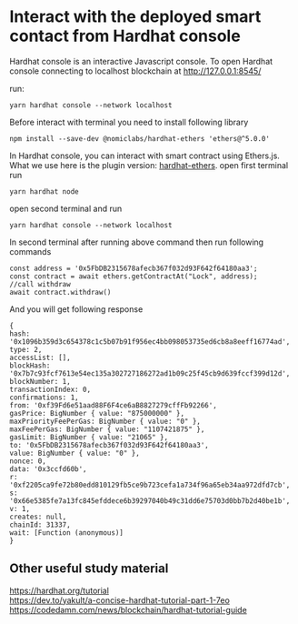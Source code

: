 #  Interact with the deployed smart contact from Hardhat console
Hardhat console is an interactive Javascript console.
To open Hardhat console connecting to localhost blockchain at 
http://127.0.0.1:8545/

run:

	yarn hardhat console --network localhost

Before interact with terminal you need to install following library

	npm install --save-dev @nomiclabs/hardhat-ethers 'ethers@^5.0.0'

In Hardhat console, you can interact with smart contract using Ethers.js. What we use here is the plugin version: [hardhat-ethers](https://hardhat.org/hardhat-runner/plugins/nomiclabs-hardhat-ethers).
open first terminal run 

	yarn hardhat node
	
open second terminal and run

	yarn hardhat console --network localhost
	
In second terminal after running above command then run following commands

	const address = '0x5FbDB2315678afecb367f032d93F642f64180aa3';
	const contract = await ethers.getContractAt("Lock", address);
	//call withdraw
	await contract.withdraw()

And you will get following response

	{
	hash: '0x1096b359d3c654378c1c5b07b91f956ec4bb098053735ed6cb8a8eeff16774ad',     
	type: 2,
	accessList: [],
	blockHash: '0x7b7c93fcf7613e54ec135a302727186272ad1b09c25f45cb9d639fccf399d12d',
	blockNumber: 1,
	transactionIndex: 0,
	confirmations: 1,
	from: '0xf39Fd6e51aad88F6F4ce6aB8827279cffFb92266',
	gasPrice: BigNumber { value: "875000000" },
	maxPriorityFeePerGas: BigNumber { value: "0" },
	maxFeePerGas: BigNumber { value: "1107421875" },
	gasLimit: BigNumber { value: "21065" },
	to: '0x5FbDB2315678afecb367f032d93F642f64180aa3',
	value: BigNumber { value: "0" },
	nonce: 0,
	data: '0x3ccfd60b',
	r: '0xf2205ca9fe72b80edd810129fb5ce9b723cefa1a734f96a65eb34aa972dfd7cb',
	s: '0x66e5385fe7a13fc845efddece6b39297040b49c31dd6e75703d0bb7b2d40be1b',
	v: 1,
	creates: null,
	chainId: 31337,
	wait: [Function (anonymous)]
	}


## Other useful study material
https://hardhat.org/tutorial <br/>
https://dev.to/yakult/a-concise-hardhat-tutorial-part-1-7eo <br/>
https://codedamn.com/news/blockchain/hardhat-tutorial-guide
	
	
